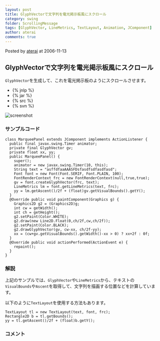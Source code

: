 ```yaml
---
layout: post
title: GlyphVectorで文字列を電光掲示板風にスクロール
category: swing
folder: ScrollingMessage
tags: [GlyphVector, LineMetrics, TextLayout, Animation, JComponent]
author: aterai
comments: true
---
```


Posted by [aterai](http://terai.xrea.jp/aterai.html) at 2006-11-13

## GlyphVectorで文字列を電光掲示板風にスクロール
`GlyphVector`を生成して、これを電光掲示板のようにスクロールさせます。

- {% jnlp %}
- {% jar %}
- {% src %}
- {% svn %}

<!-- dummy comment line for breaking list -->

![screenshot](https://lh4.googleusercontent.com/_9Z4BYR88imo/TQTSlbxO22I/AAAAAAAAAjA/SJLXTaAYArY/s800/ScrollingMessage.png)

### サンプルコード
<pre class="prettyprint"><code>class MarqueePanel extends JComponent implements ActionListener {
  public final javax.swing.Timer animator;
  private final GlyphVector gv;
  private float xx, yy;
  public MarqueePanel() {
    super();
    animator = new javax.swing.Timer(10, this);
    String text = "asffdfaaAAASFDsfasdfsdfasdfasd";
    Font font = new Font(Font.SERIF, Font.PLAIN, 100);
    FontRenderContext frc = new FontRenderContext(null,true,true);
    gv = font.createGlyphVector(frc, text);
    LineMetrics lm = font.getLineMetrics(text, frc);
    yy = lm.getAscent()/2f + (float)gv.getVisualBounds().getY();
  }
  @Override public void paintComponent(Graphics g) {
    Graphics2D g2 = (Graphics2D)g;
    int cw = getWidth();
    int ch = getHeight();
    g2.setPaint(Color.WHITE);
    g2.draw(new Line2D.Float(0,ch/2f,cw,ch/2f));
    g2.setPaint(Color.BLACK);
    g2.drawGlyphVector(gv, cw-xx, ch/2f-yy);
    xx = (cw+gv.getVisualBounds().getWidth()-xx &gt; 0) ? xx+2f : 0f;
  }
  @Override public void actionPerformed(ActionEvent e) {
    repaint();
  }
}
</code></pre>

### 解説
上記のサンプルでは、`GlyphVector`や`LineMetrics`から、テキストの`VisualBounds`や`Ascent`を取得して、文字列を描画する位置などを計算しています。

以下のように`TextLayout`を使用する方法もあります。

<pre class="prettyprint"><code>TextLayout tl = new TextLayout(text, font, frc);
Rectangle2D b = tl.getBounds();
yy = tl.getAscent()/2f + (float)b.getY();
</code></pre>

### コメント
